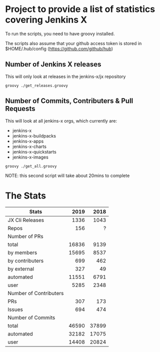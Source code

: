 # Project to provide a list of statistics covering Jenkins X

To run the scripts, you need to have groovy installed.

The scripts also assume that your github access token is stored in $HOME/.hub/config (https://github.com/github/hub)

## Number of Jenkins X releases
  
This will only look at releases in the jenkins-x/jx repository

```
groovy ./get_releases.groovy
```

## Number of Commits, Contributers & Pull Requests

This will look at all jenkins-x orgs, which currently are:

* jenkins-x
* jenkins-x-buildpacks
* jenkins-x-apps
* jenkins-x-charts
* jenkins-x-quickstarts
* jenkins-x-images

```
groovy ./get_all.groovy
```

NOTE: this second script will take about 20mins to complete

# The Stats

| Stats                  | 2019  | 2018  |
| ---------------------- |------:|------:|
| JX Cli Releases        |  1336 |  1043 |
| Repos                  |   156 |     ? |
| Number of PRs          |       |       |
|  total                 | 16836 |  9139 |
|  by members            | 15695 |  8537 |
|  by contributers       |   699 |   462 |
|  by external           |   327 |    49 |
|  automated             | 11551 |  6791 |
|  user                  |  5285 |  2348 |
| Number of Contributers |       |       |
|  PRs                   |   307 |   173 |
|  Issues                |   694 |   474 |
| Number of Commits      |       |       |
|  total                 | 46590 | 37899 |
|  automated             | 32182 | 17075 |
|  user                  | 14408 | 20824 |
